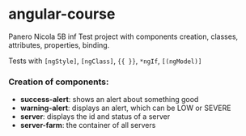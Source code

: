 # angular-course
Panero Nicola 5B inf
Test project with components creation, classes, attributes, properties, binding.

Tests with `[ngStyle]`, `[ngClass]`, `{{ }}`, `*ngIf`, `[(ngModel)]`

### Creation of components:
- **success-alert**: shows an alert about something good
- **warning-alert**: displays an alert, which can be LOW or SEVERE
- **server**: displays the id and status of a server
- **server-farm**: the container of all servers
